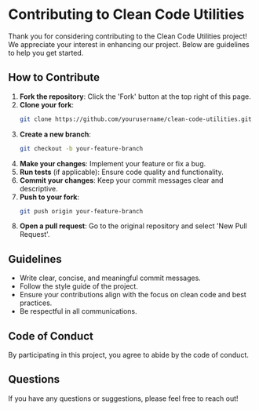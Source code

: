 # Contributing to Clean Code Utilities

Thank you for considering contributing to the Clean Code Utilities project! We appreciate your interest in enhancing our project. Below are guidelines to help you get started.

## How to Contribute
1. **Fork the repository**: Click the 'Fork' button at the top right of this page.
2. **Clone your fork**: 
   ```bash
   git clone https://github.com/yourusername/clean-code-utilities.git
   ```
3. **Create a new branch**: 
   ```bash
   git checkout -b your-feature-branch
   ```
4. **Make your changes**: Implement your feature or fix a bug.
5. **Run tests** (if applicable): Ensure code quality and functionality.
6. **Commit your changes**: Keep your commit messages clear and descriptive.
7. **Push to your fork**: 
   ```bash
   git push origin your-feature-branch
   ```
8. **Open a pull request**: Go to the original repository and select 'New Pull Request'.

## Guidelines
- Write clear, concise, and meaningful commit messages.
- Follow the style guide of the project.
- Ensure your contributions align with the focus on clean code and best practices.
- Be respectful in all communications.

## Code of Conduct
By participating in this project, you agree to abide by the code of conduct.

## Questions
If you have any questions or suggestions, please feel free to reach out!